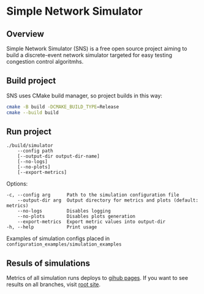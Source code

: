 # Simple Network Simulator

## Overview
Simple Network Simulator (SNS) is a free open source project aiming to build a discrete-event network simulator targeted for easy testing congestion control algoritmhs.

## Build project
SNS uses CMake build manager, so project builds in this way:

```bash
cmake -B build -DCMAKE_BUILD_TYPE=Release
cmake --build build
```

## Run project

```
./build/simulator
    --config path 
    [--output-dir output-dir-name] 
    [--no-logs]
    [--no-plots] 
    [--export-metrics] 
```

Options:

```
-c, --config arg      Path to the simulation configuration file
    --output-dir arg  Output directory for metrics and plots (default: metrics)
    --no-logs         Disables logging
    --no-plots        Disables plots generation
    --export-metrics  Export metric values into output-dir
-h, --help            Print usage
```

Examples of simulation configs placed in `configuration_examples/simulation_examples`

## Resuls of simulations

Metrics of all simulation runs deploys to [gihub pages](https://cloud-storage-team.github.io/algnet/main). If you want to see results on all branches, visit [root site](https://cloud-storage-team.github.io/algnet).
